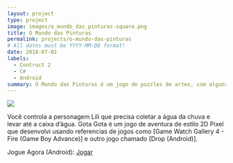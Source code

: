 ```yaml
---
layout: project
type: project
image: images/o_mundo_das_pinturas-square.png
title: O Mundo das Pinturas
permalink: projects/o-mundo-das-pinturas
# All dates must be YYYY-MM-DD format!
date: 2018-07-01
labels:
  - Contruct 2
  - C#
  - Android
summary: O Mundo das Pinturas é um jogo de puzzles de artes, com alguns minigames, quebra-cabeça, caça objetos e arcade.
---
```


<img class="ui image" src="{{ site.baseurl }}/images/o_mundo_das_pinturas-header.png">

Você controla a personagem Lili que precisa coletar a água da chuva e levar até a caixa d’água. Gota Gota é um jogo de aventura de estilo 2D Pixel que desenvolvi usando referencias de jogos como [Game Watch Gallery 4 - Fire (Game Boy Advance)] e outro jogo chamado [Drop (Android)].

Jogue Agora (Android): <a href="https://play.google.com/store/apps/details?id=com.cakeroll.minigame"><i class="large github icon"></i>Jogar</a>